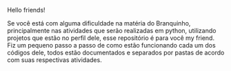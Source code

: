 Hello friends!

Se você está com alguma dificuldade na matéria do Branquinho, principalmente nas atividades que serão realizadas em python, utilizando projetos que estão no perfil dele, esse repositório é para você my friend.
Fiz um pequeno passo a passo de como estão funcionando cada um dos códigos dele, todos estão documentados e separados por pastas de acordo com suas respectivas atividades.